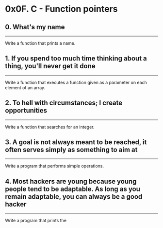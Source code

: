 # 0x0F. C - Function pointers
## 0. What's my name
***
Write a function that prints a name.

## 1. If you spend too much time thinking about a thing, you'll never get it done
***
Write a function that executes a function given as a parameter on each element of an array.

## 2. To hell with circumstances; I create opportunities
***
Write a function that searches for an integer.

## 3. A goal is not always meant to be reached, it often serves simply as something to aim at
***
Write a program that performs simple operations.

## 4. Most hackers are young because young people tend to be adaptable. As long as you remain adaptable, you can always be a good hacker
***
Write a program that prints the 

